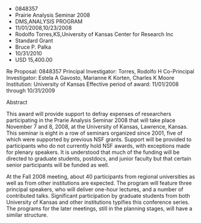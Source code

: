 
* 0848357
* Prairie Analysis Seminar 2008
* DMS,ANALYSIS PROGRAM
* 11/01/2008,10/23/2008
* Rodolfo Torres,KS,University of Kansas Center for Research Inc
* Standard Grant
* Bruce P. Palka
* 10/31/2010
* USD 15,400.00

Re Proposal: 0848357 Principal Investigator: Torres, Rodolfo H Co-Principal
Investigator: Estela A Gavosto, Marianne K Korten, Charles K Moore Institution:
University of Kansas Effective period of award: 11/01/2008 through 10/31/2009



Abstract



This award will provide support to defray expenses of researchers participating
in the Prarie Analysis Seminar 2008 that will take place November 7 and 8, 2008,
at the University of Kansas, Lawrence, Kansas. This seminar is eight in a row of
seminars organized since 2001, five of which were supported by previous NSF
grants. Support will be provided to participants who do not currently hold NSF
awards, with exceptions made for plenary speakers. It is understood that much of
the funding will be directed to graduate students, postdocs, and junior faculty
but that certain senior participants will be funded as well.

At the Fall 2008 meeting, about 40 participants from regional universities as
well as from other institutions are expected. The program will feature three
principal speakers, who will deliver one-hour lectures, and a number of
contributed talks. Significant participation by graduate students from both
University of Kansas and other institutions typifies this conference series. The
programs for the later meetings, still in the planning stages, will have a
similar structure.
